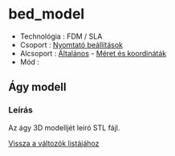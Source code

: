# bed\_model

* Technológia : FDM / SLA
* Csoport : [Nyomtató beállítások](../../konfig/printer_settings.md)
* Alcsoport : [Általános](../../konfig/printer_settings.md#általános) - [Méret és koordináták](../../konfig/printer_settings.md#méretéskoordináták)
* Mód :

## Ágy modell

### Leírás

Az ágy 3D modelljét leíró STL fájl.

[Vissza a változók listájához](/)

